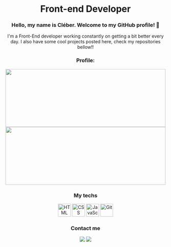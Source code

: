 ﻿
 <div align="center">
 
 # Front-end Developer

 ### Hello, my name is Cléber. Welcome to my GitHub profile! 👋

I'm a Front-End developer working constantly on getting a bit better every day. I also have some cool projects posted here, check my repositories bellow!! 

### Profile:
  <img src="https://github-readme-stats.vercel.app/api?username=Cleber-severo&show_icons=true&theme=radical&include_all_commits=true&count_private=true" height=180 width=500/>
  <img src="https://github-readme-stats.vercel.app/api/top-langs/?username=Cleber-severo&theme=radical&layout=compact" height=180 width=500em />

### My techs

 <img alt="HTML" src="https://cdn.jsdelivr.net/gh/devicons/devicon/icons/html5/html5-original.svg" width=40 height=40 /> <img alt="CSS" src="https://cdn.jsdelivr.net/gh/devicons/devicon/icons/css3/css3-original.svg" width=40 height=40 /> <img alt="JavaScript" src="https://cdn.jsdelivr.net/gh/devicons/devicon/icons/javascript/javascript-original.svg" width=40 height=40 /> <img alt="Git" src="https://cdn.jsdelivr.net/gh/devicons/devicon/icons/git/git-original.svg" width=40 height=40 /> 


### Contact me 
<a href="mailto:clebersevero1998@gmail.com"><img src="https://img.shields.io/badge/Gmail-D14836?style=for-the-badge&logo=gmail&logoColor=white" target="_blank"></a> <a href="https://www.linkedin.com/in/cleber-severo/" target="_blank"><img src="https://img.shields.io/badge/-LinkedIn-%230077B5?style=for-the-badge&logo=linkedin&logoColor=white" target="_blank"></a>

</div>
